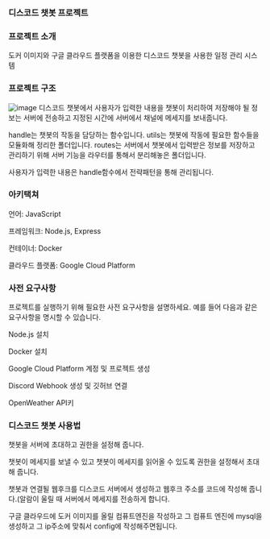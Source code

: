 ### 디스코드 챗봇 프로젝트

### 프로젝트 소개
도커 이미지와 구글 클라우드 플랫폼을 이용한 디스코드 챗봇을 사용한 일정 관리 시스템

### 프로젝트 구조
![image](https://github.com/akftod4007/DiscordBot/assets/113909192/f5640688-0ba5-43a4-90f7-a67f8b9d942a)
디스코드 챗봇에서 사용자가 입력한 내용을 챗봇이 처리하여 저장해야 될 정보는 서버에 전송하고 지정된 시간에 서버에서 채널에 메세지를 보내줍니다.

handle는 챗봇의 작동을 담당하는 함수입니다.
utils는 챗봇에 작동에 필요한 함수들을 모듈화해 정리한 폴더입니다.
routes는 서버에서 챗봇에서 입력받은 정보를 저장하고 관리하기 위해 서버 기능을 라우터를 통해서 분리해놓은 폴더입니다.

사용자가 입력한 내용은 handle함수에서 전략패턴을 통해 관리됩니다.

### 아키택쳐
언어: JavaScript

프레임워크: Node.js, Express

컨테이너: Docker

클라우드 플랫폼: Google Cloud Platform

### 사전 요구사항
프로젝트를 실행하기 위해 필요한 사전 요구사항을 설명하세요. 예를 들어 다음과 같은 요구사항을 명시할 수 있습니다.

Node.js 설치

Docker 설치

Google Cloud Platform 계정 및 프로젝트 생성

Discord Webhook 생성 및 깃허브 연결

OpenWeather API키


###   디스코드 챗봇 사용법
챗봇을 서버에 초대하고 권한을 설정해 줍니다.

챗봇이 메세지를 보낼 수 있고 챗봇이 메세지를 읽어올 수 있도록 권한을 설정해서 초대해 줍니다.

챗봇과 연결될 웹후크를 디스코드 서버에서 생성하고 웹후크 주소를 코드에 작성해 줍니다.(알람이 울릴 때 서버에서 메세지를 전송하게 합니다.

구글 클라우드에 도커 이미지를 올릴 컴퓨트엔진을 작성하고 그 컴퓨트 엔진에 mysql을 생성하고 그 ip주소에 맞춰서 config에 작성해주면됩니다.
